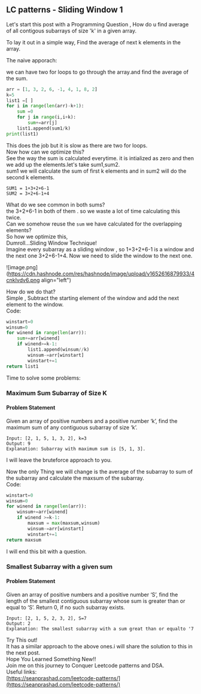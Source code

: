 ## LC patterns - Sliding Window 1

Let's start this post with a Programming Question , How do u find average of all contigous subarrays of size 'k' in a given array.

To lay it out in a simple way,
Find the average of next k elements in the array.

The naive apporach:

we can have two for loops to go through the array.and find the average of the sum.

```py
arr = [1, 3, 2, 6, -1, 4, 1, 8, 2]
k=5
list1 =[ ]
for i in range(len(arr)-k+1):
    sum =0 
    for j in range(i,i+k):
        sum+=arr[j]
    list1.append(sum1/k)
print(list1)
```

This does the job but it is slow as there are two for loops.<br>
Now how can we optimize this?<br>
See the way the sum is calculated everytime. it is intialized as zero and then we add up the elements.let's take sum1,sum2.<br>
sum1 we will calculate the sum of first k elements and in sum2 will do the second k elements.<br>
```
SUM1 = 1+3+2+6-1
SUM2 = 3+2+6-1+4
```

What do we see common in both sums?<br>
the 3+2+6-1 in both of them . so we waste a lot of time calculating this twice.<br> 
Can we somehow reuse the `sum` we have calculated for the overlapping elements?<br>
So how we optimize this,<br>
		Dumroll...Sliding Window Technique!<br>
Imagine every subarray as a sliding window , so 1+3+2+6-1 is a window and the next one 3+2+6-1+4. Now we need to slide the window to the next one.<br>


![image.png](https://cdn.hashnode.com/res/hashnode/image/upload/v1652616879933/4cnkIvdv6.png align="left")

How do we do that?<br>
Simple , Subtract the starting element of the window and add the next element to the window.<br>
Code:<br>
```py
winstart=0
winsum=0
for winend in range(len(arr)):
	sum+=arr[winend]
	if winend>=k-1:
		list1.append(winsum//k)
		winsum-=arr[winstart]
		winstart+=1
return list1
```

Time to solve some problems:<br>

<h3>Maximum Sum Subarray of Size K</h3>
<h4>Problem Statement</h4>
Given an array of positive numbers and a positive number ‘k’, find the maximum sum of any contiguous subarray of size ‘k’.

```
Input: [2, 1, 5, 1, 3, 2], k=3 
Output: 9
Explanation: Subarray with maximum sum is [5, 1, 3].
```

I will leave the bruteforce approach to you.<br>

Now the only Thing we will change is the average of the subarray to sum of the subarray and calculate the maxsum of the subarray.<br>
Code:
```py
winstart=0
winsum=0
for winend in range(len(arr)):
	winsum+=arr[winend]
	if winend >=k-1:
		maxsum = max(maxsum,winsum)
		winsum-=arr[winstart]
		winstart+=1
return maxsum
```

I will end this bit with a question.<br>
<h3> Smallest Subarray with a given sum</h3>
<h4>Problem Statement</h4>
Given an array of positive numbers and a positive number ‘S’, find the length of the smallest contiguous subarray whose sum is greater than or equal to ‘S’.
Return 0, if no such subarray exists.<br>

```
Input: [2, 1, 5, 2, 3, 2], S=7 
Output: 2
Explanation: The smallest subarray with a sum great than or equalto '7' is [5, 2].
```

Try This out!<br>
It has a similar approach to the above ones.i will share the solution to this in the next post.<br>
Hope You Learned Something New!!<br>
Join me on this journey to Conquer Leetcode patterns and DSA.<br> 
Useful links:<br>
[https://seanprashad.com/leetcode-patterns/](https://seanprashad.com/leetcode-patterns/)

